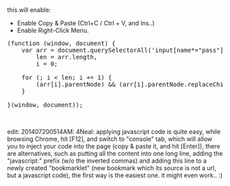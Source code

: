 this will enable:
- Enable Copy &amp; Paste (Ctrl+C / Ctrl + V, and Ins..)
- Enable Right-Click Menu.

<!--more-->
<pre>
(function (window, document) {
    var arr = document.querySelectorAll('input[name*="pass"]'),
        len = arr.length,
        i = 0;

    for (; i < len; i += 1) {
        (arr[i].parentNode) && (arr[i].parentNode.replaceChild(arr[i].cloneNode(true), arr[i]));
    }

}(window, document));
 

</pre>



edit: 201407200514AM:
4Neal:
applying javascript code is quite easy, while browsing Chrome,
hit [F12], and switch to "console" tab, which will allow you to
inject your code into the page (copy & paste it, and hit [Enter]),
there are alternatives, such as putting all the content into one long line,
adding the "javascript:" prefix (w/o the inverted commas) and adding 
this line to a newly created "bookmarklet" (new bookmark which its 
source is not a url, but a javascript code), the first way is the 
easiest one. it might even work..  :) 